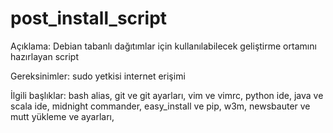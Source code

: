 post_install_script
===================
Açıklama:
Debian tabanlı dağıtımlar için kullanılabilecek geliştirme ortamını hazırlayan script

Gereksinimler:
sudo yetkisi
internet erişimi

İlgili başlıklar:
bash alias,
git ve git ayarları,
vim ve vimrc,
python ide,
java ve scala ide,
midnight commander,
easy_install ve pip,
w3m, newsbauter ve mutt yükleme ve ayarları,
